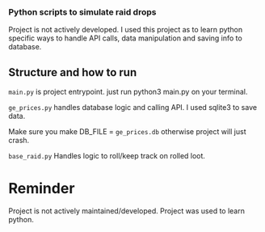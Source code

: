 ### Python scripts to simulate raid drops

Project is not actively developed. I used this project as to learn python specific ways to handle API calls, data manipulation and saving info to database.

## Structure and how to run

`main.py` is project entrypoint. just run python3 main.py on your terminal.

`ge_prices.py` handles database logic and calling API. I used sqlite3 to save data. 

Make sure you make DB_FILE = `ge_prices.db` otherwise project will just crash.

`base_raid.py` Handles logic to roll/keep track on rolled loot.

# Reminder

Project is not actively maintained/developed. Project was used to learn python.